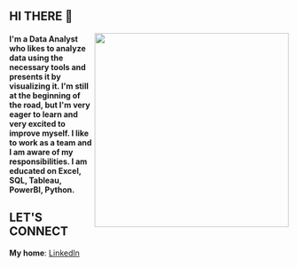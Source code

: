## HI THERE 👋

<img src ="https://media.itpro.co.uk/image/upload/s--X-WVjvBW--/f_auto,t_content-image-full-desktop@1/v1570815734/itpro/2017/10/big_data_world_global.jpg" width="350" height="auto" align="right">

#### I'm a Data Analyst who likes to analyze data using the necessary tools and presents it by visualizing it. I'm still at the beginning of the road, but I'm very eager to learn and very excited to improve myself. I like to work as a team and I am aware of my responsibilities. I am educated on Excel, SQL, Tableau, PowerBI, Python. 

## LET'S CONNECT
**My home**: <a href= "https://www.linkedin.com/in/gulberin-heja-baran-90ab4224a/" >Linkedln</a>
